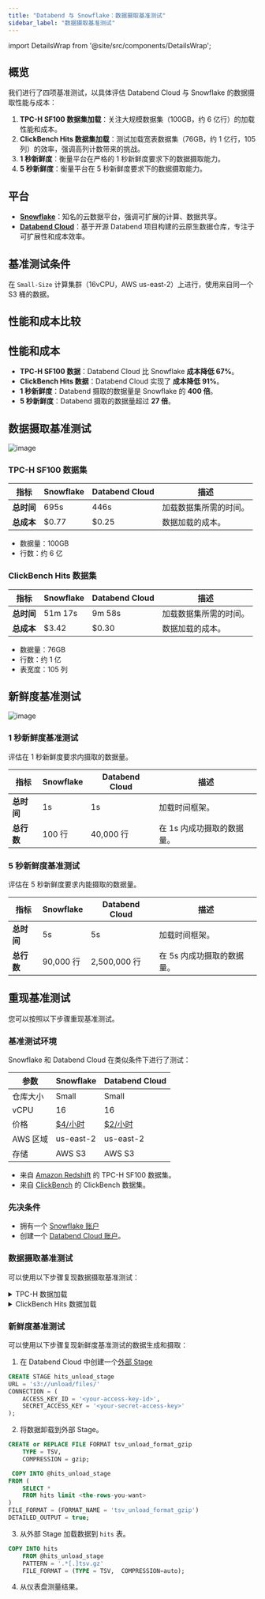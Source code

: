```yaml
---
title: "Databend 与 Snowflake：数据摄取基准测试"
sidebar_label: "数据摄取基准测试"
---
```


import DetailsWrap from '@site/src/components/DetailsWrap';

## 概览

我们进行了四项基准测试，以具体评估 Databend Cloud 与 Snowflake 的数据摄取性能与成本：

1. **TPC-H SF100 数据集加载**：关注大规模数据集（100GB，约 6 亿行）的加载性能和成本。
2. **ClickBench Hits 数据集加载**：测试加载宽表数据集（76GB，约 1 亿行，105 列）的效率，强调高列计数带来的挑战。
3. **1 秒新鲜度**：衡量平台在严格的 1 秒新鲜度要求下的数据摄取能力。
4. **5 秒新鲜度**：衡量平台在 5 秒新鲜度要求下的数据摄取能力。

## 平台

- **[Snowflake](https://snowflake.com)**：知名的云数据平台，强调可扩展的计算、数据共享。
- **[Databend Cloud](https://databend.com)**：基于开源 Databend 项目构建的云原生数据仓库，专注于可扩展性和成本效率。

## 基准测试条件

在 `Small-Size` 计算集群（16vCPU，AWS us-east-2）上进行，使用来自同一个 S3 桶的数据。

## 性能和成本比较

## 性能和成本

- **TPC-H SF100 数据**：Databend Cloud 比 Snowflake **成本降低 67%**。
- **ClickBench Hits 数据**：Databend Cloud 实现了 **成本降低 91%**。
- **1 秒新鲜度**：Databend 摄取的数据量是 Snowflake 的 **400 倍**。
- **5 秒新鲜度**：Databend 摄取的数据量超过 **27 倍**。

## 数据摄取基准测试

![image](https://github.com/datafuselabs/databend/assets/172204/c61d7a40-f6fe-4fb9-83e8-06ea9599aeb4)

### TPC-H SF100 数据集

| 指标       | Snowflake | Databend Cloud | 描述                   |
| ---------- | --------- | -------------- | ---------------------- |
| **总时间** | 695s      | 446s           | 加载数据集所需的时间。 |
| **总成本** | $0.77     | $0.25          | 数据加载的成本。       |

- 数据量：100GB
- 行数：约 6 亿

### ClickBench Hits 数据集

| 指标       | Snowflake | Databend Cloud | 描述                   |
| ---------- | --------- | -------------- | ---------------------- |
| **总时间** | 51m 17s   | 9m 58s         | 加载数据集所需的时间。 |
| **总成本** | $3.42     | $0.30          | 数据加载的成本。       |

- 数据量：76GB
- 行数：约 1 亿
- 表宽度：105 列

## 新鲜度基准测试

![image](https://github.com/datafuselabs/databend/assets/172204/41b04e6a-9027-47bf-a749-49c267a7f9ec)

### 1 秒新鲜度基准测试

评估在 1 秒新鲜度要求内摄取的数据量。

| 指标       | Snowflake | Databend Cloud | 描述                       |
| ---------- | --------- | -------------- | -------------------------- |
| **总时间** | 1s        | 1s             | 加载时间框架。             |
| **总行数** | 100 行    | 40,000 行      | 在 1s 内成功摄取的数据量。 |

### 5 秒新鲜度基准测试

评估在 5 秒新鲜度要求内能摄取的数据量。

| 指标       | Snowflake | Databend Cloud | 描述                       |
| ---------- | --------- | -------------- | -------------------------- |
| **总时间** | 5s        | 5s             | 加载时间框架。             |
| **总行数** | 90,000 行 | 2,500,000 行   | 在 5s 内成功摄取的数据量。 |

## 重现基准测试

您可以按照以下步骤重现基准测试。

### 基准测试环境

Snowflake 和 Databend Cloud 在类似条件下进行了测试：

| 参数     | Snowflake                                                           | Databend Cloud                            |
| -------- | ------------------------------------------------------------------- | ----------------------------------------- |
| 仓库大小 | Small                                                               | Small                                     |
| vCPU     | 16                                                                  | 16                                        |
| 价格     | [$4/小时](https://www.snowflake.com/en/data-cloud/pricing-options/) | [$2/小时](https://www.databend.com/plan/) |
| AWS 区域 | us-east-2                                                           | us-east-2                                 |
| 存储     | AWS S3                                                              | AWS S3                                    |

- 来自 [Amazon Redshift](https://github.com/awslabs/amazon-redshift-utils/tree/master/src/CloudDataWarehouseBenchmark/Cloud-DWB-Derived-from-TPCH) 的 TPC-H SF100 数据集。
- 来自 [ClickBench](https://github.com/ClickHouse/ClickBench) 的 ClickBench 数据集。

### 先决条件

- 拥有一个 [Snowflake 账户](https://singup.snowflake.com)
- 创建一个 [Databend Cloud 账户](https://www.databend.com/apply/)。

### 数据摄取基准测试

可以使用以下步骤复现数据摄取基准测试：

<DetailsWrap>

<details>
  <summary>TPC-H 数据加载</summary>

1. **Snowflake 数据加载**：

   - 登录您的 [Snowflake 账户](https://app.snowflake.com/)。
   - 创建与 TPC-H 架构相对应的表。[SQL 脚本](https://github.com/datafuselabs/wizard/blob/ee9b72a11ac5d977f9a81d17fa34eb47a02ef2ba/benchsb/sql/snow/setup.sql#L1-L92)。
   - 使用 `COPY INTO` 命令从 AWS S3 加载数据。[SQL 脚本](https://github.com/datafuselabs/wizard/blob/ee9b72a11ac5d977f9a81d17fa34eb47a02ef2ba/benchsb/sql/snow/setup.sql#L95-L102)。

2. **Databend Cloud 数据加载**：
   - 登录您的 [Databend Cloud 账户](https://app.databend.com)。
   - 创建必要的表，与 TPC-H 架构相对应。[SQL 脚本](https://github.com/datafuselabs/wizard/blob/ee9b72a11ac5d977f9a81d17fa34eb47a02ef2ba/benchsb/sql/bend/setup.sql#L1-L92)。
   - 使用与 Snowflake 类似的方法从 AWS S3 加载数据。[SQL 脚本](https://github.com/datafuselabs/wizard/blob/ee9b72a11ac5d977f9a81d17fa34eb47a02ef2ba/benchsb/sql/bend/setup.sql#L95-L133)。

</details>

<details>
  <summary> ClickBench Hits 数据加载</summary>

1. **Snowflake 数据加载**：

   - 登录您的 [Snowflake 账户](https://app.snowflake.com/)。
   - 创建与 `hits` 架构相对应的表。[SQL 脚本](https://gist.github.com/BohuTANG/2a23e5f829a8d180f7388c530526ab21?permalink_comment_id=4991762#file-hits-snowflake-schema)。
   - 使用 `COPY INTO` 命令从 AWS S3 加载数据。[SQL 脚本](https://gist.github.com/BohuTANG/2a23e5f829a8d180f7388c530526ab21?permalink_comment_id=4991762#gistcomment-4991762)。

2. **Databend Cloud 数据加载**：
   - 登录您的 [Databend Cloud 账户](https://app.databend.com)。
   - 创建必要的表，与 `hits` 架构相对应。[SQL 脚本](https://gist.github.com/BohuTANG/ab45d251c533dcf0b1ccd3ea1263b8a0#file-hits-databend-schema)。
   - 使用与 Snowflake 类似的方法从 AWS S3 加载数据。[SQL 脚本](https://gist.github.com/BohuTANG/ab45d251c533dcf0b1ccd3ea1263b8a0?permalink_comment_id=4991767#gistcomment-4991767)。

</details>

</DetailsWrap>

### 新鲜度基准测试

可以使用以下步骤复现新鲜度基准测试的数据生成和摄取：

1. 在 Databend Cloud 中创建一个[外部 Stage](https://docs.databend.com/sql/sql-commands/ddl/stage/ddl-create-stage#example-2-create-external-stage-with-aws-access-key)

```sql
CREATE STAGE hits_unload_stage
URL = 's3://unload/files/'
CONNECTION = (
    ACCESS_KEY_ID = '<your-access-key-id>',
    SECRET_ACCESS_KEY = '<your-secret-access-key>'
);
```

2. 将数据卸载到外部 Stage。

```sql
CREATE or REPLACE FILE FORMAT tsv_unload_format_gzip
    TYPE = TSV,
    COMPRESSION = gzip;

 COPY INTO @hits_unload_stage
FROM (
    SELECT *
    FROM hits limit <the-rows-you-want>
)
FILE_FORMAT = (FORMAT_NAME = 'tsv_unload_format_gzip')
DETAILED_OUTPUT = true;
```

3. 从外部 Stage 加载数据到 `hits` 表。

```sql
COPY INTO hits
    FROM @hits_unload_stage
    PATTERN = '.*[.]tsv.gz'
    FILE_FORMAT = (TYPE = TSV,  COMPRESSION=auto);
```

4. 从仪表盘测量结果。

